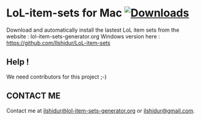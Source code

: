 # LoL-item-sets for Mac [![Downloads](https://img.shields.io/github/downloads/Ilshidur/LoL-item-sets-Mac/total.svg)](https://github.com/Ilshidur/LoL-item-sets-Mac/releases)

Download and automatically install the lastest LoL item sets from the website : lol-item-sets-generator.org
Windows version here : https://github.com/Ilshidur/LoL-item-sets

## Help !

We need contributors for this project ;-)

CONTACT ME
---------

Contact me at [ilshidur@lol-item-sets-generator.org](mailto:ilshidur@lol-item-sets-generator.org) or [ilshidur@gmail.com](mailto:ilshidur@gmail.com).